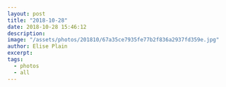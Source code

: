 ```yaml
---
layout: post
title: "2018-10-28"
date: 2018-10-28 15:46:12
description: 
image: "/assets/photos/201810/67a35ce7935fe77b2f836a2937fd359e.jpg"
author: Elise Plain
excerpt: 
tags: 
  - photos
  - all
---
```



<p></p>
